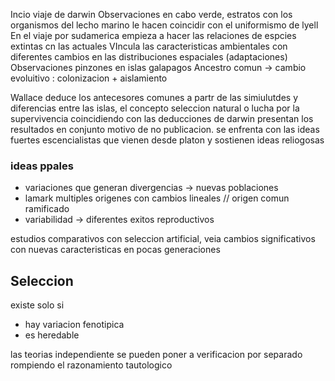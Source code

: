 Incio viaje de darwin
Observaciones en cabo verde, estratos con los organismos del lecho marino le hacen coincidir con el uniformismo de lyell
En el viaje por sudamerica empieza a hacer las relaciones de espcies extintas cn las actuales
VIncula las caracteristicas ambientales con diferentes cambios en las distribuciones espaciales (adaptaciones)
Observaciones pinzones en islas galapagos Ancestro comun -> cambio evoluitivo : colonizacion + aislamiento

Wallace
deduce los antecesores comunes a partr de las simiulutdes y diferencias entre las islas,
el concepto seleccion natural o lucha por la supervivencia coincidiendo con las deducciones de darwin
presentan los resultados en conjunto
motivo de no publicacion. se enfrenta con las ideas fuertes escencialistas que vienen desde platon y sostienen ideas reliogosas

### ideas ppales
- variaciones que generan divergencias -> nuevas poblaciones
- lamark multiples origenes con cambios lineales // origen comun ramificado
- variabilidad -> diferentes exitos reproductivos

estudios comparativos con seleccion artificial, veia cambios significativos con nuevas caracteristicas en pocas generaciones

## Seleccion
existe solo si
-  hay variacion fenotipica
- es heredable

las teorias independiente se pueden poner a verificacion por separado rompiendo el razonamiento tautologico


